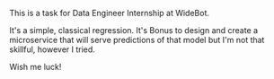 This is a task for Data Engineer Internship at WideBot.

It's a simple, classical regression.
It's Bonus to design and create a microservice that will serve predictions of that model but I'm not that skillful, however I tried.

Wish me luck!
